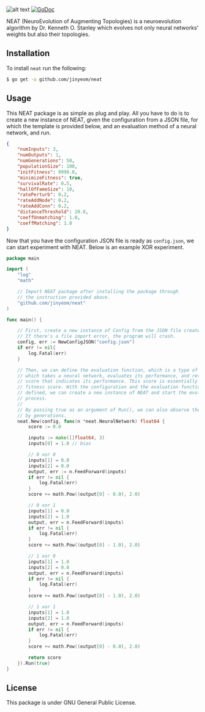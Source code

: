 ![alt text](https://github.com/jinyeom/neat/blob/master/banner.png "neat")
[![GoDoc](https://godoc.org/github.com/jinyeom/neat?status.svg)](https://godoc.org/github.com/jinyeom/neat)

NEAT (NeuroEvolution of Augmenting Topologies) is a neuroevolution algorithm by 
Dr. Kenneth O. Stanley which evolves not only neural networks' weights but also their 
topologies. 

## Installation
To install `neat` run the following:

```bash
$ go get -u github.com/jinyeom/neat
```

## Usage

This NEAT package is as simple as plug and play. All you have to do is to create
a new instance of NEAT, given the configuration from a JSON file, for which the
template is provided below, and an evaluation method of a neural network, and 
run.

```json
{
	"numInputs": 3,
	"numOutputs": 1,
	"numGenerations": 50,
	"populationSize": 100,
	"initFitness": 9999.0,
	"minimizeFitness": true,
	"survivalRate": 0.5,
	"hallOfFameSize": 10,
	"ratePerturb": 0.2,
	"rateAddNode": 0.2,
	"rateAddConn": 0.2,
	"distanceThreshold": 20.0,
	"coeffUnmatching": 1.0,
	"coeffMatching": 1.0
}
```

Now that you have the configuration JSON file is ready as `config.json`, we can
start experiment with NEAT. Below is an example XOR experiment.

```go
package main

import (
	"log"
	"math"

	// Import NEAT package after installing the package through
	// the instruction provided above.
	"github.com/jinyeom/neat"
)

func main() {

	// First, create a new instance of Config from the JSON file created above.
	// If there's a file import error, the program will crash.
	config, err := NewConfigJSON("config.json")
	if err != nil{
		log.Fatal(err)
	}

	// Then, we can define the evaluation function, which is a type of function
	// which takes a neural network, evaluates its performance, and returns some
	// score that indicates its performance. This score is essentially a genome's
	// fitness score. With the configuration and the evaluation function we
	// defined, we can create a new instance of NEAT and start the evolution 
	// process.
	//
	// By passing true as an argument of Run(), we can also observe the progress
	// by generations.
	neat.New(config, func(n *neat.NeuralNetwork) float64 {
		score := 0.0

		inputs := make([]float64, 3)
		inputs[0] = 1.0 // bias

		// 0 xor 0
		inputs[1] = 0.0
		inputs[2] = 0.0
		output, err := n.FeedForward(inputs)
		if err != nil {
			log.Fatal(err)
		}
		score += math.Pow((output[0] - 0.0), 2.0)

		// 0 xor 1
		inputs[1] = 0.0
		inputs[2] = 1.0
		output, err = n.FeedForward(inputs)
		if err != nil {
			log.Fatal(err)
		}
		score += math.Pow((output[0] - 1.0), 2.0)

		// 1 xor 0
		inputs[1] = 1.0
		inputs[2] = 0.0
		output, err = n.FeedForward(inputs)
		if err != nil {
			log.Fatal(err)
		}
		score += math.Pow((output[0] - 1.0), 2.0)

		// 1 xor 1
		inputs[1] = 1.0
		inputs[2] = 1.0
		output, err = n.FeedForward(inputs)
		if err != nil {
			log.Fatal(err)
		}
		score += math.Pow((output[0] - 0.0), 2.0)

		return score
	}).Run(true)
}

```

## License
This package is under GNU General Public License.

